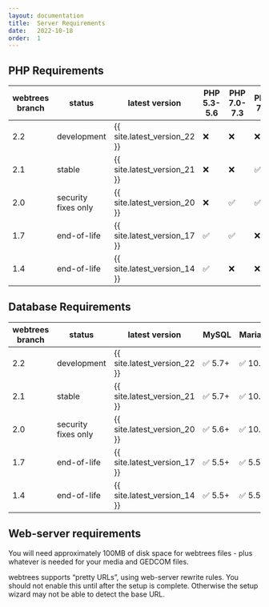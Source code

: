 ```yaml
---
layout: documentation
title:  Server Requirements
date:   2022-10-18
order:  1
---
```


## PHP Requirements

| webtrees branch | status              | latest version               | PHP 5.3-5.6 | PHP 7.0-7.3 | PHP 7.4 | PHP 8.0-8.1 | PHP 8.2-8.4 |
|-----------------|---------------------|------------------------------|-------------|-------------|---------|-------------|-------------|
| 2.2             | development         | {{ site.latest_version_22 }} | ❌           | ❌           | ❌       | ❌        | ✅            |
| 2.1             | stable              | {{ site.latest_version_21 }} | ❌           | ❌           | ✅       | ✅        | ✅            |
| 2.0             | security fixes only | {{ site.latest_version_20 }} | ❌           | ✅           | ✅       | ❌        | ❌            |
| 1.7             | end-of-life         | {{ site.latest_version_17 }} | ✅           | ✅           | ❌       | ❌        | ❌            |
| 1.4             | end-of-life         | {{ site.latest_version_14 }} | ✅           | ❌           | ❌       | ❌        | ❌            |

## Database Requirements

| webtrees branch | status              | latest version               | MySQL  | MariaDB | SQLite   | SQL Server | PostgreSQL |
|-----------------|---------------------|------------------------------|--------|---------|----------|------------|-----------|
| 2.2             | development         | {{ site.latest_version_22 }} | ✅ 5.7+ | ✅ 10.3+ | ✅ 3.8.8+ | ✅ 2017+    | ✅ 10.0+   |
| 2.1             | stable              | {{ site.latest_version_21 }} | ✅ 5.7+ | ✅ 10.2+ | ✅ 3.8.8+ | ✅ 2017+    | ✅ 9.6+    |
| 2.0             | security fixes only | {{ site.latest_version_20 }} | ✅ 5.6+ | ✅ 10.1+ | ❌        | ❌          | ❌         |
| 1.7             | end-of-life         | {{ site.latest_version_17 }} | ✅ 5.5+ | ✅ 5.5+  | ❌        | ❌          | ❌         |
| 1.4             | end-of-life         | {{ site.latest_version_14 }} | ✅ 5.5+ | ✅ 5.5+  | ❌        | ❌          | ❌         |

## Web-server requirements

You will need approximately 100MB of disk space for webtrees files - plus whatever
is needed for your media and GEDCOM files.

webtrees supports “pretty URLs”, using web-server rewrite rules.
You should not enable this until after the setup is complete.
Otherwise the setup wizard may not be able to detect the base URL.
